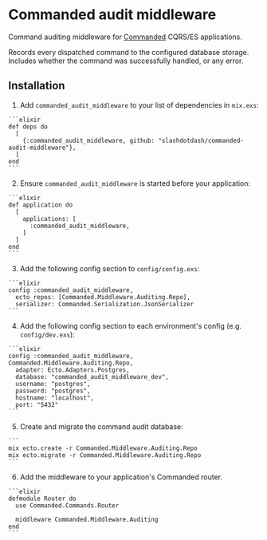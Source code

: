 # Commanded audit middleware

Command auditing middleware for [Commanded](https://github.com/slashdotdash/commanded) CQRS/ES applications.

Records every dispatched command to the configured database storage. Includes whether the command was successfully handled, or any error.

## Installation

  1. Add `commanded_audit_middleware` to your list of dependencies in `mix.exs`:

    ```elixir
    def deps do
      [
        {:commanded_audit_middleware, github: "slashdotdash/commanded-audit-middleware"},
      ]
    end
    ```

  2. Ensure `commanded_audit_middleware` is started before your application:

    ```elixir
    def application do
      [
        applications: [
          :commanded_audit_middleware,
        ]
      ]
    end
    ```

  3. Add the following config section to `config/config.exs`:

    ```elixir
    config :commanded_audit_middleware,
      ecto_repos: [Commanded.Middleware.Auditing.Repo],
      serializer: Commanded.Serialization.JsonSerializer
    ```

  4. Add the following config section to each environment's config (e.g. `config/dev.exs`):

    ```elixir
    config :commanded_audit_middleware, Commanded.Middleware.Auditing.Repo,
      adapter: Ecto.Adapters.Postgres,
      database: "commanded_audit_middleware_dev",
      username: "postgres",
      password: "postgres",
      hostname: "localhost",
      port: "5432"
    ```

  5. Create and migrate the command audit database:

    ```
    mix ecto.create -r Commanded.Middleware.Auditing.Repo
    mix ecto.migrate -r Commanded.Middleware.Auditing.Repo
    ```

  6. Add the middleware to your application's Commanded router.

    ```elixir
    defmodule Router do
      use Commanded.Commands.Router

      middleware Commanded.Middleware.Auditing
    end
    ```
